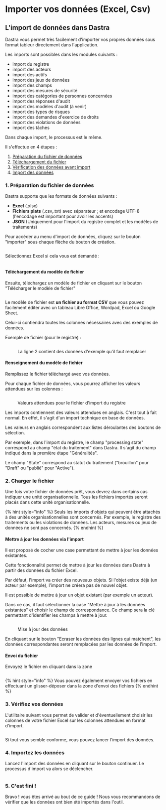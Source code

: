 # Importer vos données (Excel, Csv)

## L'import de données dans Dastra

Dastra vous permet très facilement d'importer vos propres données sous format tableur directement dans l'application.

Les imports sont possibles dans les modules suivants :&#x20;

* import du registre
* import des acteurs
* import des actifs
* import des jeux de données
* import des champs
* import des mesures de sécurité
* import des catégories de personnes concernées
* import des réponses d'audit
* import des modèles d'audit (à venir)
* import des types de risques
* import des demandes d'exercice de droits
* import des violations de données
* import des tâches

Dans chaque import, le processus est le même.&#x20;

Il s'effectue en 4 étapes :&#x20;

1. [Préparation du fichier de données](importer-vos-donnees-excel-csv.md#1.-preparation-du-fichier-de-donnees)
2. [Téléchargement du fichier](importer-vos-donnees-excel-csv.md#2.-charger-le-fichier)
3. [Vérification des données avant import](importer-vos-donnees-excel-csv.md#3.-verifiez-vos-donnees)
4. [Import des données](importer-vos-donnees-excel-csv.md#4.-importez-les-donnees)



### 1. Préparation du fichier de données

Dastra supporte que les formats de données suivants :

* **Excel** (.xlsx)
* **Fichiers plats** (.csv,.txt) avec séparateur ; et encodage UTF-8 (l'encodage est important pour avoir les accents)
* **JSON** (Uniquement pour l'import du registre complet et les modèles de traitements)

Pour accéder au menu d'import de données, cliquez sur le bouton "importer" sous chaque flèche du bouton de création.

<figure><img src="../../.gitbook/assets/image (261).png" alt=""><figcaption></figcaption></figure>

Sélectionnez Excel si cela vous est demandé :&#x20;

<figure><img src="../../.gitbook/assets/image (83) (1).png" alt=""><figcaption></figcaption></figure>

#### Téléchargement du modèle de fichier

Ensuite, téléchargez un modèle de fichier en cliquant sur le bouton "Télécharger le modèle de fichier"

<figure><img src="../../.gitbook/assets/image (264).png" alt=""><figcaption></figcaption></figure>

Le modèle de fichier est **un fichier au format CSV** que vous pouvez facilement éditer avec un tableau Libre Office, Wordpad, Excel ou Google Sheet.

Celui-ci contiendra toutes les colonnes nécessaires avec des exemples de données.

Exemple de fichier (pour le registre) : &#x20;

<figure><img src="../../.gitbook/assets/image (265).png" alt=""><figcaption><p>La ligne 2 contient des données d'exemple qu'il faut remplacer</p></figcaption></figure>

#### Renseignement du modèle de fichier

Remplissez le fichier téléchargé avec vos données.

Pour chaque fichier de données, vous pourrez afficher les valeurs attendues sur les colonnes :&#x20;

<figure><img src="../../.gitbook/assets/image (262) (1).png" alt=""><figcaption><p>Valeurs attendues pour le fichier d'import du registre</p></figcaption></figure>

Les imports contiennent des valeurs attendues en anglais. C'est tout à fait normal. En effet, il s'agit d'un import technique en base de données.&#x20;

Les valeurs en anglais correspondent aux listes déroulantes des boutons de sélection.&#x20;

Par exemple, dans l'import du registre, le champ "processing state" correspond au champ "état du traitement" dans Dastra. Il s'agit du champ indiqué dans la première étape "Généralités".

Le champ "State" correspond au statut du traitement ("brouillon" pour "Draft" ou "publié" pour "Active").&#x20;

### 2. Charger le fichier

Une fois votre fichier de données prêt, vous devrez dans certains cas indiquer une unité organisationnelle. Tous les fichiers importés seront placés dans cette unité organisationnelle.&#x20;

{% hint style="info" %}
Seuls les imports d'objets qui peuvent être attachés à des unités organisationnelles sont concernés. Par exemple, le registre des traitements ou les violations de données. Les acteurs, mesures ou jeux de données ne sont pas concernés.
{% endhint %}

#### Mettre à jour les données via l'import

Il est proposé de cocher une case permettant de mettre à jour les données existantes.&#x20;

Cette fonctionnalité permet de mettre à jour les données dans Dastra à partir des données du fichier Excel.&#x20;

Par défaut, l'import va créer des nouveaux objets. Si l'objet existe déjà (un acteur par exemple), l'import ne créera pas de nouvel objet.&#x20;

Il est possible de mettre à jour un objet existant (par exemple un acteur).&#x20;

Dans ce cas, il faut sélectionner la case "Mettre à jour à les données existantes" et choisir le champ de correspondance. Ce champ sera la clé permettant d'identifier les champs à mettre à jour.&#x20;

<figure><img src="../../.gitbook/assets/image (263).png" alt=""><figcaption><p>Mise à jour des données</p></figcaption></figure>

En cliquant sur le bouton "Ecraser les données des lignes qui matchent", les données correspondantes seront remplacées par les données de l'import.

#### Envoi du fichier

Envoyez le fichier en cliquant dans la zone

<figure><img src="../../.gitbook/assets/image (266).png" alt=""><figcaption></figcaption></figure>

{% hint style="info" %}
Vous pouvez également envoyer vos fichiers en effectuant un glisser-déposer dans la zone d'envoi des fichiers
{% endhint %}

### 3. Vérifiez vos données

L'utilitaire suivant vous permet de valider et d'éventuellement choisir les colonnes de votre fichier Excel sur les colonnes attendues en format d'import.

<figure><img src="../../.gitbook/assets/image (248) (1).png" alt=""><figcaption></figcaption></figure>

Si tout vous semble conforme, vous pouvez lancer l'import des données.

### 4. Importez les données

Lancez l'import des données en cliquant sur le bouton continuer. Le processus d'import va alors se déclencher.

<figure><img src="../../.gitbook/assets/image (252) (1) (1).png" alt=""><figcaption></figcaption></figure>



### 5. C'est fini !

Bravo ! vous êtes arrivé au bout de ce guide ! Nous vous recommandons de vérifier que les données ont bien été importés dans l'outil.











